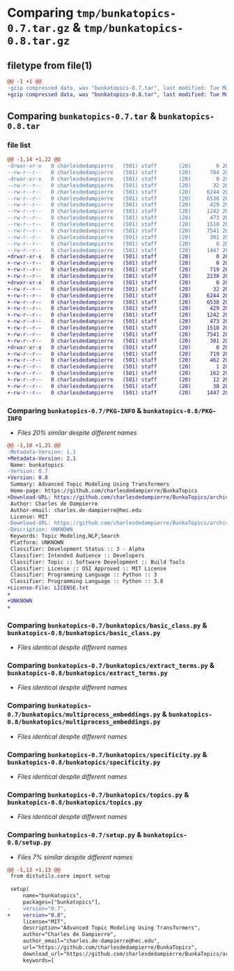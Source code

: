# Comparing `tmp/bunkatopics-0.7.tar.gz` & `tmp/bunkatopics-0.8.tar.gz`

## filetype from file(1)

```diff
@@ -1 +1 @@
-gzip compressed data, was "bunkatopics-0.7.tar", last modified: Tue May 24 07:07:56 2022, max compression
+gzip compressed data, was "bunkatopics-0.8.tar", last modified: Tue May 24 11:06:02 2022, max compression
```

## Comparing `bunkatopics-0.7.tar` & `bunkatopics-0.8.tar`

### file list

```diff
@@ -1,14 +1,22 @@
-drwxr-xr-x   0 charlesdedampierre   (501) staff       (20)        0 2022-05-24 07:07:56.814589 bunkatopics-0.7/
--rw-r--r--   0 charlesdedampierre   (501) staff       (20)      704 2022-05-24 07:07:56.814655 bunkatopics-0.7/PKG-INFO
-drwxr-xr-x   0 charlesdedampierre   (501) staff       (20)        0 2022-05-24 07:07:56.814465 bunkatopics-0.7/bunkatopics/
--rw-r--r--   0 charlesdedampierre   (501) staff       (20)       32 2022-05-23 21:16:59.253616 bunkatopics-0.7/bunkatopics/__init__.py
--rw-r--r--   0 charlesdedampierre   (501) staff       (20)     6244 2022-05-24 07:03:56.229512 bunkatopics-0.7/bunkatopics/basic_class.py
--rw-r--r--   0 charlesdedampierre   (501) staff       (20)     6538 2022-05-24 07:01:28.604635 bunkatopics-0.7/bunkatopics/extract_terms.py
--rw-r--r--   0 charlesdedampierre   (501) staff       (20)      429 2022-05-20 11:51:22.526183 bunkatopics-0.7/bunkatopics/indexer.py
--rw-r--r--   0 charlesdedampierre   (501) staff       (20)     1242 2022-05-23 20:23:17.023575 bunkatopics-0.7/bunkatopics/multiprocess_embeddings.py
--rw-r--r--   0 charlesdedampierre   (501) staff       (20)      473 2022-05-24 07:01:55.720701 bunkatopics-0.7/bunkatopics/sent_multiprocessing.py
--rw-r--r--   0 charlesdedampierre   (501) staff       (20)     1510 2022-05-20 07:21:16.569860 bunkatopics-0.7/bunkatopics/specificity.py
--rw-r--r--   0 charlesdedampierre   (501) staff       (20)     7541 2022-05-24 06:06:34.647594 bunkatopics-0.7/bunkatopics/topics.py
--rw-r--r--   0 charlesdedampierre   (501) staff       (20)      301 2022-05-24 07:06:48.794791 bunkatopics-0.7/bunkatopics/utils.py
--rw-r--r--   0 charlesdedampierre   (501) staff       (20)        0 2022-05-23 19:34:13.103285 bunkatopics-0.7/setup.cfg
--rw-r--r--   0 charlesdedampierre   (501) staff       (20)     1447 2022-05-24 07:07:51.467324 bunkatopics-0.7/setup.py
+drwxr-xr-x   0 charlesdedampierre   (501) staff       (20)        0 2022-05-24 11:06:02.160123 bunkatopics-0.8/
+-rw-r--r--   0 charlesdedampierre   (501) staff       (20)        0 2022-05-20 13:16:16.000000 bunkatopics-0.8/LICENSE.txt
+-rw-r--r--   0 charlesdedampierre   (501) staff       (20)      719 2022-05-24 11:06:02.160199 bunkatopics-0.8/PKG-INFO
+-rw-r--r--   0 charlesdedampierre   (501) staff       (20)     2238 2022-05-24 11:05:32.000000 bunkatopics-0.8/README.md
+drwxr-xr-x   0 charlesdedampierre   (501) staff       (20)        0 2022-05-24 11:06:02.159392 bunkatopics-0.8/bunkatopics/
+-rw-r--r--   0 charlesdedampierre   (501) staff       (20)       32 2022-05-23 21:16:59.000000 bunkatopics-0.8/bunkatopics/__init__.py
+-rw-r--r--   0 charlesdedampierre   (501) staff       (20)     6244 2022-05-24 07:03:56.000000 bunkatopics-0.8/bunkatopics/basic_class.py
+-rw-r--r--   0 charlesdedampierre   (501) staff       (20)     6538 2022-05-24 07:01:28.000000 bunkatopics-0.8/bunkatopics/extract_terms.py
+-rw-r--r--   0 charlesdedampierre   (501) staff       (20)      429 2022-05-20 11:51:22.000000 bunkatopics-0.8/bunkatopics/indexer.py
+-rw-r--r--   0 charlesdedampierre   (501) staff       (20)     1242 2022-05-23 20:23:17.000000 bunkatopics-0.8/bunkatopics/multiprocess_embeddings.py
+-rw-r--r--   0 charlesdedampierre   (501) staff       (20)      473 2022-05-24 07:01:55.000000 bunkatopics-0.8/bunkatopics/sent_multiprocessing.py
+-rw-r--r--   0 charlesdedampierre   (501) staff       (20)     1510 2022-05-20 07:21:16.000000 bunkatopics-0.8/bunkatopics/specificity.py
+-rw-r--r--   0 charlesdedampierre   (501) staff       (20)     7541 2022-05-24 06:06:34.000000 bunkatopics-0.8/bunkatopics/topics.py
+-rw-r--r--   0 charlesdedampierre   (501) staff       (20)      301 2022-05-24 07:06:48.000000 bunkatopics-0.8/bunkatopics/utils.py
+drwxr-xr-x   0 charlesdedampierre   (501) staff       (20)        0 2022-05-24 11:06:02.160012 bunkatopics-0.8/bunkatopics.egg-info/
+-rw-r--r--   0 charlesdedampierre   (501) staff       (20)      719 2022-05-24 11:06:01.000000 bunkatopics-0.8/bunkatopics.egg-info/PKG-INFO
+-rw-r--r--   0 charlesdedampierre   (501) staff       (20)      462 2022-05-24 11:06:02.000000 bunkatopics-0.8/bunkatopics.egg-info/SOURCES.txt
+-rw-r--r--   0 charlesdedampierre   (501) staff       (20)        1 2022-05-24 11:06:01.000000 bunkatopics-0.8/bunkatopics.egg-info/dependency_links.txt
+-rw-r--r--   0 charlesdedampierre   (501) staff       (20)      162 2022-05-24 11:06:02.000000 bunkatopics-0.8/bunkatopics.egg-info/requires.txt
+-rw-r--r--   0 charlesdedampierre   (501) staff       (20)       12 2022-05-24 11:06:02.000000 bunkatopics-0.8/bunkatopics.egg-info/top_level.txt
+-rw-r--r--   0 charlesdedampierre   (501) staff       (20)       38 2022-05-24 11:06:02.160418 bunkatopics-0.8/setup.cfg
+-rw-r--r--   0 charlesdedampierre   (501) staff       (20)     1447 2022-05-24 11:05:49.000000 bunkatopics-0.8/setup.py
```

### Comparing `bunkatopics-0.7/PKG-INFO` & `bunkatopics-0.8/PKG-INFO`

 * *Files 20% similar despite different names*

```diff
@@ -1,18 +1,21 @@
-Metadata-Version: 1.1
+Metadata-Version: 2.1
 Name: bunkatopics
-Version: 0.7
+Version: 0.8
 Summary: Advanced Topic Modeling Using Transformers
 Home-page: https://github.com/charlesdedampierre/BunkaTopics
+Download-URL: https://github.com/charlesdedampierre/BunkaTopics/archive/v_01.tar.gz
 Author: Charles de Dampierre
 Author-email: charles.de-dampierre@hec.edu
 License: MIT
-Download-URL: https://github.com/charlesdedampierre/BunkaTopics/archive/v_01.tar.gz
-Description: UNKNOWN
 Keywords: Topic Modeling,NLP,Search
 Platform: UNKNOWN
 Classifier: Development Status :: 3 - Alpha
 Classifier: Intended Audience :: Developers
 Classifier: Topic :: Software Development :: Build Tools
 Classifier: License :: OSI Approved :: MIT License
 Classifier: Programming Language :: Python :: 3
 Classifier: Programming Language :: Python :: 3.8
+License-File: LICENSE.txt
+
+UNKNOWN
+
```

### Comparing `bunkatopics-0.7/bunkatopics/basic_class.py` & `bunkatopics-0.8/bunkatopics/basic_class.py`

 * *Files identical despite different names*

### Comparing `bunkatopics-0.7/bunkatopics/extract_terms.py` & `bunkatopics-0.8/bunkatopics/extract_terms.py`

 * *Files identical despite different names*

### Comparing `bunkatopics-0.7/bunkatopics/multiprocess_embeddings.py` & `bunkatopics-0.8/bunkatopics/multiprocess_embeddings.py`

 * *Files identical despite different names*

### Comparing `bunkatopics-0.7/bunkatopics/specificity.py` & `bunkatopics-0.8/bunkatopics/specificity.py`

 * *Files identical despite different names*

### Comparing `bunkatopics-0.7/bunkatopics/topics.py` & `bunkatopics-0.8/bunkatopics/topics.py`

 * *Files identical despite different names*

### Comparing `bunkatopics-0.7/setup.py` & `bunkatopics-0.8/setup.py`

 * *Files 7% similar despite different names*

```diff
@@ -1,13 +1,13 @@
 from distutils.core import setup
 
 setup(
     name="bunkatopics",
     packages=["bunkatopics"],
-    version="0.7",
+    version="0.8",
     license="MIT",
     description="Advanced Topic Modeling Using Transformers",
     author="Charles de Dampierre",
     author_email="charles.de-dampierre@hec.edu",
     url="https://github.com/charlesdedampierre/BunkaTopics",
     download_url="https://github.com/charlesdedampierre/BunkaTopics/archive/v_01.tar.gz",
     keywords=[
```

